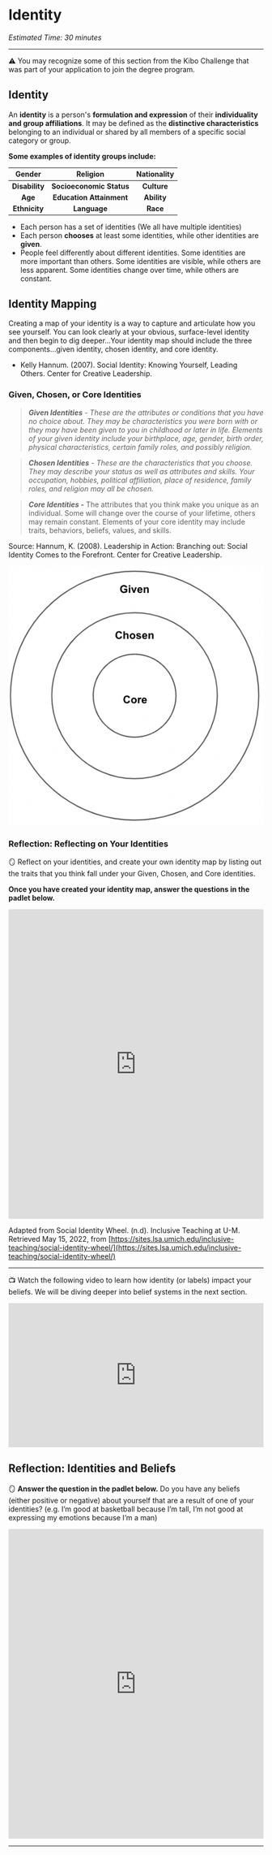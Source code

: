 # Identity

*Estimated Time: 30 minutes*

---

<aside>


⚠️ You may recognize some of this section from the Kibo Challenge that was part of your application to join the degree program.

</aside>

## Identity

An **identity** is a person's **formulation and expression** of their **individuality and group affiliations**. It may be defined as the **distinctive characteristics** belonging to an individual or shared by all members of a specific social category or group.

**Some examples of identity groups include:**

| Gender | Religion | Nationality|
| :---: | :---: | :---: |
| **Disability** | **Socioeconomic Status** | **Culture** |
| **Age** | **Education Attainment** | **Ability** |
| **Ethnicity** | **Language** | **Race** |

- Each person has a set of identities (We all have multiple identities)
- Each person **chooses** at least some identities, while other identities are **given**.
- People feel differently about different identities. Some identities are more important than others. Some identities are visible, while others are less apparent. Some identities change over time, while others are constant.

## Identity Mapping

<aside>
  
Creating a map of your identity is a way to capture and articulate how you see yourself. You can look clearly at your obvious, surface-level identity and then begin to dig deeper…Your identity map should include the three components…given identity, chosen identity, and core identity.

- Kelly Hannum. (2007). Social Identity: Knowing Yourself, Leading Others. Center for Creative Leadership.

</aside>

### Given, Chosen, or Core Identities

> ***Given Identities** - These are the attributes or conditions that you have no choice about. They may be characteristics you were born with or they may have been given to you in childhood or later in life. Elements of your given identity include your birthplace, age, gender, birth order, physical characteristics, certain family roles, and possibly religion.*
>

> ***Chosen Identities** - These are the characteristics that you choose. They may describe your status as well as attributes and skills. Your occupation, hobbies, political affiliation, place of residence, family roles, and religion may all be chosen.*
>

> ***Core Identities -*** The attributes that you think make you unique as an individual. Some will change over the course of your lifetime, others may remain constant. Elements of your core identity may include traits, behaviors, beliefs, values, and skills.
>

Source: Hannum, K. (2008). Leadership in Action: Branching out: Social Identity Comes to the Forefront. Center for Creative Leadership.

![Identity map diagram](./identity/identity-map-diagram.png)


### Reflection: Reflecting on Your Identities

<aside>


🪞 Reflect on your identities, and create your own identity map by listing out the traits that you think fall under your Given, Chosen, and Core identities.

**Once you have created your identity map, answer the questions in the padlet below.**

</aside>

<div style="border:1px solid rgba(0,0,0,0.1);border-radius:2px;box-sizing:border-box;overflow:hidden;position:relative;width:100%;background:#F4F4F4"><iframe src="https://padlet.com/embed/5jcn8rwuhqgiwri2" frameborder="0" allow="camera;microphone;geolocation" style="width:100%;height:608px;display:block;padding:0;margin:0"></iframe></div>

Adapted from Social Identity Wheel. (n.d). Inclusive Teaching at U-M. Retrieved May 15, 2022, from [https://sites.lsa.umich.edu/inclusive-teaching/social-identity-wheel/](https://sites.lsa.umich.edu/inclusive-teaching/social-identity-wheel/)

---

<aside>


📺 Watch the following video to learn how identity (or labels) impact your beliefs. We will be diving deeper into belief systems in the next section.

</aside>

<div style="position: relative; padding-bottom: 56.25%; height: 0;"><iframe src="https://www.youtube.com/embed/ASIyewSYzwc" title="YouTube video player" frameborder="0" allow="accelerometer; autoplay; clipboard-write; encrypted-media; gyroscope; picture-in-picture" allowfullscreen style="position: absolute; top: 0; left: 0; width: 100%; height: 100%;"></iframe></div>

## Reflection: Identities and Beliefs

<aside>


🪞 **Answer the question in the padlet below.**
Do you have any beliefs (either positive or negative) about yourself that are a result of one of your identities?
(e.g. I’m good at basketball because I’m tall, I’m not good at expressing my emotions because I’m a man)

</aside>

<div style="border:1px solid rgba(0,0,0,0.1);border-radius:2px;box-sizing:border-box;overflow:hidden;position:relative;width:100%;background:#F4F4F4"><iframe src="https://padlet.com/embed/c31ch02yymllbyeq" frameborder="0" allow="camera;microphone;geolocation" style="width:100%;height:608px;display:block;padding:0;margin:0"></iframe></div>

---

